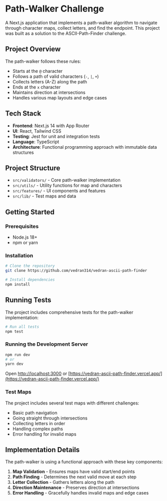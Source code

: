 # Path-Walker Challenge

A Next.js application that implements a path-walker algorithm to navigate through character maps, collect letters, and find the endpoint. This project was built as a solution to the ASCII-Path-Finder challenge.

## Project Overview

The path-walker follows these rules:
- Starts at the `@` character
- Follows a path of valid characters (`-`, `|`, `+`)
- Collects letters (A-Z) along the path
- Ends at the `x` character
- Maintains direction at intersections
- Handles various map layouts and edge cases

## Tech Stack

- **Frontend**: Next.js 14 with App Router
- **UI**: React, Tailwind CSS
- **Testing**: Jest for unit and integration tests
- **Language**: TypeScript
- **Architecture**: Functional programming approach with immutable data structures

## Project Structure

- `src/validators/` - Core path-walker implementation
- `src/utils/` - Utility functions for map and characters
- `src/features/` - UI components and features
- `src/lib/` - Test maps and data

## Getting Started

### Prerequisites

- Node.js 18+ 
- npm or yarn

### Installation

```bash
# Clone the repository
git clone https://github.com/vedran314/vedran-ascii-path-finder

# Install dependencies
npm install
```

## Running Tests

The project includes comprehensive tests for the path-walker implementation:

```bash
# Run all tests
npm test
```

### Running the Development Server

```bash
npm run dev
# or
yarn dev
```
Open [http://localhost:3000](http://localhost:3000) or [https://vedran-ascii-path-finder.vercel.app/](https://vedran-ascii-path-finder.vercel.app/)

### Test Maps

The project includes several test maps with different challenges:
- Basic path navigation
- Going straight through intersections
- Collecting letters in order
- Handling complex paths
- Error handling for invalid maps

## Implementation Details

The path-walker is using a functional approach with these key components:

1. **Map Validation** - Ensures maps have valid start/end points
2. **Path Finding** - Determines the next valid move at each step
3. **Letter Collection** - Gathers letters along the path
4. **Direction Maintenance** - Preserves direction at intersections
5. **Error Handling** - Gracefully handles invalid maps and edge cases
